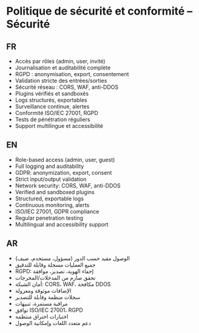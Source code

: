 # Politique de sécurité et conformité – Sécurité

## FR
- Accès par rôles (admin, user, invité)
- Journalisation et auditabilité complète
- RGPD : anonymisation, export, consentement
- Validation stricte des entrées/sorties
- Sécurité réseau : CORS, WAF, anti-DDOS
- Plugins vérifiés et sandboxés
- Logs structurés, exportables
- Surveillance continue, alertes
- Conformité ISO/IEC 27001, RGPD
- Tests de pénétration réguliers
- Support multilingue et accessibilité

## EN
- Role-based access (admin, user, guest)
- Full logging and auditability
- GDPR: anonymization, export, consent
- Strict input/output validation
- Network security: CORS, WAF, anti-DDOS
- Verified and sandboxed plugins
- Structured, exportable logs
- Continuous monitoring, alerts
- ISO/IEC 27001, GDPR compliance
- Regular penetration testing
- Multilingual and accessibility support

## AR
- الوصول مقيد حسب الدور (مسؤول، مستخدم، ضيف)
- جميع العمليات مسجلة وقابلة للتدقيق
- RGPD: إخفاء الهوية، تصدير، موافقة
- تحقق صارم من المدخلات/المخرجات
- أمان الشبكة: CORS، WAF، مكافحة DDOS
- الإضافات موثوقة ومعزولة
- سجلات منظمة وقابلة للتصدير
- مراقبة مستمرة، تنبيهات
- توافق ISO/IEC 27001، RGPD
- اختبارات اختراق منتظمة
- دعم متعدد اللغات وإمكانية الوصول
